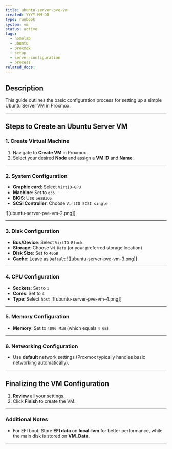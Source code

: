 ```yaml
---
title: ubuntu-server-pve-vm
created: YYYY-MM-DD
type: runbook
system: vm
status: active
tags:
  - homelab
  - ubuntu
  - proxmox
  - setup
  - server-configuration
  - process
related_docs:
---
```




## Description
This guide outlines the basic configuration process for setting up a simple Ubuntu Server VM in Proxmox.

---

## Steps to Create an Ubuntu Server VM

### 1. **Create Virtual Machine**
   1. Navigate to **Create VM** in Proxmox.
   2. Select your desired **Node** and assign a **VM ID** and **Name**.

---

### 2. **System Configuration**
   - **Graphic card**: Select `VirtIO-GPU`
   - **Machine**: Set to `q35`
   - **BIOS**: Use `SeaBIOS`
   - **SCSI Controller**: Choose `VirtIO SCSI single`

![[ubuntu-server-pve-vm-2.png]]

---

### 3. **Disk Configuration**
   - **Bus/Device**: Select `VirtIO Block`
   - **Storage**: Choose `VM_Data` (or your preferred storage location)
   - **Disk Size**: Set to `40GB`
   - **Cache**: Leave as `Default`
![[ubuntu-server-pve-vm-3.png]]
---

### 4. **CPU Configuration**
   - **Sockets**: Set to `1`
   - **Cores**: Set to `4`
   - **Type**: Select `host`
![[ubuntu-server-pve-vm-4.png]]
---

### 5. **Memory Configuration**
   - **Memory**: Set to `4096 MiB` (which equals `4 GB`)

---

### 6. **Networking Configuration**
   - Use **default** network settings (Proxmox typically handles basic networking automatically).

---

## Finalizing the VM Configuration
1. **Review** all your settings.
2. Click **Finish** to create the VM.

---

### Additional Notes
- For EFI boot: Store **EFI data** on **local-lvm** for better performance, while the main disk is stored on **VM_Data**.
  
---

